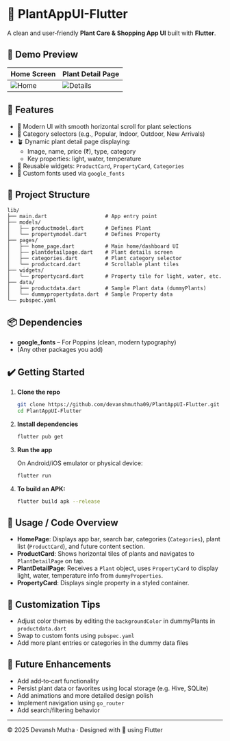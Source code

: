 # 🌿 PlantAppUI-Flutter

A clean and user‑friendly **Plant Care & Shopping App UI** built with **Flutter**.

## 📱 Demo Preview

| Home Screen | Plant Detail Page |
|-------------|-------------------|
| ![Home](screenshots/ScreenShot(1).png) | ![Details](screenshots/ScreenShot(2).png) |


## 🚀 Features

- 🎨 Modern UI with smooth horizontal scroll for plant selections  
- 🧭 Category selectors (e.g., Popular, Indoor, Outdoor, New Arrivals)  
- 🪴 Dynamic plant detail page displaying:  
  - Image, name, price (₹), type, category  
  - Key properties: light, water, temperature  
- 🧩 Reusable widgets: `ProductCard`, `PropertyCard`, `Categories`  
- 🔡 Custom fonts used via `google_fonts`

## 🧱 Project Structure

```
lib/
├── main.dart                   # App entry point
├── models/
│   ├── productmodel.dart       # Defines Plant
│   └── propertymodel.dart      # Defines Property
├── pages/
│   ├── home_page.dart          # Main home/dashboard UI
│   ├── plantdetailpage.dart    # Plant details screen
│   ├── categories.dart         # Plant category selector
│   └── productcard.dart        # Scrollable plant tiles
├── widgets/
│   └── propertycard.dart       # Property tile for light, water, etc.
├── data/
│   ├── productdata.dart        # Sample Plant data (dummyPlants)
│   └── dummypropertydata.dart  # Sample Property data
└── pubspec.yaml
```

## 📦 Dependencies

- **google_fonts** – For Poppins (clean, modern typography)
- (Any other packages you add)

## ✔️ Getting Started

1. **Clone the repo**
   ```bash
   git clone https://github.com/devanshmutha09/PlantAppUI-Flutter.git
   cd PlantAppUI-Flutter
   ```

2. **Install dependencies**
   ```bash
   flutter pub get
   ```

3. **Run the app**

   On Android/iOS emulator or physical device:
   ```bash
   flutter run
   ```

4. **To build an APK:**
   ```bash
   flutter build apk --release
   ```

## 🧩 Usage / Code Overview

- **HomePage**: Displays app bar, search bar, categories (`Categories`), plant list (`ProductCard`), and future content section.
- **ProductCard**: Shows horizontal tiles of plants and navigates to `PlantDetailPage` on tap.
- **PlantDetailPage**: Receives a `Plant` object, uses `PropertyCard` to display light, water, temperature info from `dummyProperties`.
- **PropertyCard**: Displays single property in a styled container.

## 🎨 Customization Tips

- Adjust color themes by editing the `backgroundColor` in dummyPlants in `productdata.dart`
- Swap to custom fonts using `pubspec.yaml`
- Add more plant entries or categories in the dummy data files

## 📌 Future Enhancements

- Add add‑to‑cart functionality
- Persist plant data or favorites using local storage (e.g. Hive, SQLite)
- Add animations and more detailed design polish
- Implement navigation using `go_router`
- Add search/filtering behavior

---

© 2025 Devansh Mutha · Designed with 💚 using Flutter
